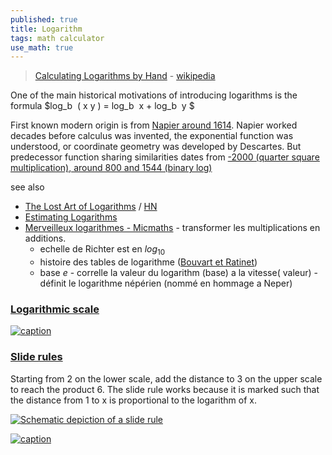 ```yaml
---
published: true
title: Logarithm
tags: math calculator
use_math: true
---
```

> [Calculating Logarithms by Hand](https://news.ycombinator.com/item?id=38836437) - [wikipedia](https://en.wikipedia.org/wiki/Logarithm)

One of the main historical motivations of introducing logarithms is the formula $log_b ⁡ ( x y ) = log_b ⁡ x + log_b ⁡ y $ 

First known modern origin is from [Napier around 1614](https://en.wikipedia.org/wiki/History_of_logarithms). Napier worked decades before calculus was invented, the exponential function was understood, or coordinate geometry was developed by Descartes. But predecessor function sharing similarities dates from [-2000 (quarter square multiplication), around 800 and 1544 (binary log) ](https://en.wikipedia.org/wiki/History_of_logarithms#Predecessors)

see also
- [The Lost Art of Logarithms](https://www.lostartoflogarithms.com/) / [HN](https://news.ycombinator.com/item?id=43356314)
- [Estimating Logarithms](https://news.ycombinator.com/item?id=44142251)
- [Merveilleux logarithmes - Micmaths](https://www.youtube.com/watch?v=rWfl7Pw8YVE) - transformer les multiplications en additions.
	- echelle de Richter est en $log_10$
    - histoire des tables de logarithme ([Bouvart et Ratinet](https://fr.wikipedia.org/wiki/Bouvart_et_Ratinet))
    - base $e$ - correlle la valeur du logarithm (base) a la vitesse( valeur) - définit le logarithme népérien (nommé en hommage a Neper)

### [Logarithmic scale](https://en.wikipedia.org/wiki/Logarithm#Logarithmic_scale)

[ ![caption](https://upload.wikimedia.org/wikipedia/commons/thumb/4/4f/Germany_Hyperinflation.svg/330px-Germany_Hyperinflation.svg.png) ](https://en.wikipedia.org/wiki/Logarithm#Logarithmic_scale)


### [Slide rules](https://news.ycombinator.com/item?id=39309083)

Starting from 2 on the lower scale, add the distance to 3 on the upper scale to reach the product 6. The slide rule works because it is marked such that the distance from 1 to x is proportional to the logarithm of x.

[![Schematic depiction of a slide rule](https://upload.wikimedia.org/wikipedia/commons/thumb/8/8f/Slide_rule_example2_with_labels.svg/825px-Slide_rule_example2_with_labels.svg.png)](https://en.wikipedia.org/wiki/Logarithm)



[ ![caption](https://static01.nyt.com/images/2024/02/11/multimedia/00Shawlee-3-02-bcpf-print2/00Shawlee-3-02-bcpf-superJumbo.jpg?quality=75&auto=webp)](https://www.nytimes.com/2024/02/08/science/walter-shawlee-dead.html)
